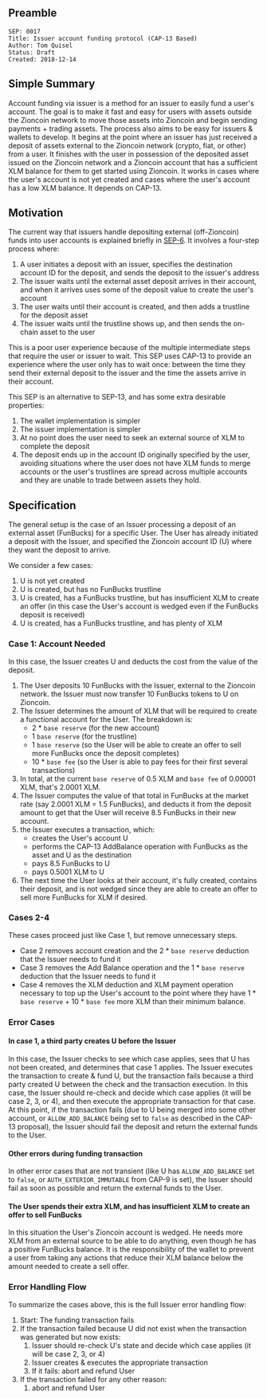 ## Preamble

```
SEP: 0017
Title: Issuer account funding protocol (CAP-13 Based)
Author: Tom Quisel
Status: Draft
Created: 2018-12-14
```

## Simple Summary

Account funding via issuer is a method for an issuer to easily fund a user's account. The goal is to make it fast and easy for users with assets outside the Zioncoin network to move those assets into Zioncoin and begin sending payments + trading assets. The process also aims to be easy for issuers & wallets to develop. It begins at the point where an issuer has just received a deposit of assets external to the Zioncoin network (crypto, fiat, or other) from a user. It finishes with the user in possession of the deposited asset issued on the Zioncoin network and a Zioncoin account that has a sufficient XLM balance for them to get started using Zioncoin. It works in cases where the user's account is not yet created and cases where the user's account has a low XLM balance. It depends on CAP-13.

## Motivation

The current way that issuers handle depositing external (off-Zioncoin) funds into user accounts is explained briefly in [SEP-6](https://github.com/zioncoin/zioncoin-protocol/blob/master/ecosystem/sep-0006.md#1-success-no-additional-information-needed). It involves a four-step process where:

1. A user initiates a deposit with an issuer, specifies the destination account ID for the deposit, and sends the deposit to the issuer's address
1. The issuer waits until the external asset deposit arrives in their account, and when it arrives uses some of the deposit value to create the user's account
1. The user waits until their account is created, and then adds a trustline for the deposit asset
1. The issuer waits until the trustline shows up, and then sends the on-chain asset to the user

This is a poor user experience because of the multiple intermediate steps that require the user or issuer to wait. This SEP uses CAP-13 to provide an experience where the user only has to wait once: between the time they send their external deposit to the issuer and the time the assets arrive in their account.

This SEP is an alternative to SEP-13, and has some extra desirable properties:

1. The wallet implementation is simpler
1. The issuer implementation is simpler
1. At no point does the user need to seek an external source of XLM to complete the deposit
1. The deposit ends up in the account ID originally specified by the user, avoiding situations where the user does not have XLM funds to merge accounts or the user's trustlines are spread across multiple accounts and they are unable to trade between assets they hold.

## Specification

The general setup is the case of an Issuer processing a deposit of an external asset (FunBucks) for a specific User. The User has already initiated a deposit with the Issuer, and specified the Zioncoin account ID (U) where they want the deposit to arrive.

We consider a few cases:

1. U is not yet created
1. U is created, but has no FunBucks trustline
1. U is created, has a FunBucks trustline, but has insufficient XLM to create an offer (in this case the User's account is wedged even if the FunBucks deposit is received)
1. U is created, has a FunBucks trustline, and has plenty of XLM

### Case 1: Account Needed

In this case, the Issuer creates U and deducts the cost from the value of the deposit.

1. The User deposits 10 FunBucks with the Issuer, external to the Zioncoin network. the Issuer must now transfer 10 FunBucks tokens to U on Zioncoin.
1. The Issuer determines the amount of XLM that will be required to create a functional account for the User. The breakdown is:
    - 2 * `base reserve` (for the new account)
    - 1 `base reserve` (for the trustline)
    - 1 `base reserve` (so the User will be able to create an offer to sell more FunBucks once the deposit completes)
    - 10 * `base fee` (so the User is able to pay fees for their first several transactions)
1. In total, at the current `base reserve` of 0.5 XLM and `base fee` of 0.00001 XLM, that's 2.0001 XLM.
1. The Issuer computes the value of that total in FunBucks at the market rate (say 2.0001 XLM = 1.5 FunBucks), and deducts it from the deposit amount to get that the User will receive 8.5 FunBucks in their new account.
1. the Issuer executes a transaction, which:
    - creates the User's account U
    - performs the CAP-13 AddBalance operation with FunBucks as the asset and U as the destination
    - pays 8.5 FunBucks to U
    - pays 0.5001 XLM to U
1. The next time the User looks at their account, it's fully created, contains their deposit, and is not wedged since they are able to create an offer to sell more FunBucks for XLM if desired.

### Cases 2-4

These cases proceed just like Case 1, but remove unnecessary steps.

- Case 2 removes account creation and the 2 * `base reserve` deduction that the Issuer needs to fund it
- Case 3 removes the Add Balance operation and the 1 * `base reserve` deduction that the Issuer needs to fund it
- Case 4 removes the XLM deduction and XLM payment operation necessary to top up the User's account to the point where they have 1 * `base reserve` + 10 * `base fee` more XLM than their minimum balance.

### Error Cases

#### In case 1, a third party creates U before the Issuer

In this case, the Issuer checks to see which case applies, sees that U has not been created, and determines that case 1 applies. The Issuer executes the transaction to create & fund U, but the transaction fails because a third party created U between the check and the transaction execution. In this case, the Issuer should re-check and decide which case applies (it will be case 2, 3, or 4), and then execute the appropriate transaction for that case. At this point, if the transaction fails (due to U being merged into some other account, or `ALLOW_ADD_BALANCE` being set to `false` as described in the CAP-13 proposal), the Issuer should fail the deposit and return the external funds to the User.

#### Other errors during funding transaction

In other error cases that are not transient (like U has `ALLOW_ADD_BALANCE` set to `false`, or `AUTH_EXTERIOR_IMMUTABLE` from CAP-9 is set), the Issuer should fail as soon as possible and return the external funds to the User.

#### The User spends their extra XLM, and has insufficient XLM to create an offer to sell FunBucks

In this situation the User's Zioncoin account is wedged. He needs more XLM from an external source to be able to do anything, even though he has a positive FunBucks balance. It is the responsibility of the wallet to prevent a user from taking any actions that reduce their XLM balance below the amount needed to create a sell offer.

### Error Handling Flow

To summarize the cases above, this is the full Issuer error handling flow:

1. Start: The funding transaction fails
1. If the transaction failed because U did not exist when the transaction was generated but now exists:
    1. Issuer should re-check U's state and decide which case applies (it will be case 2, 3, or 4)
    1. Issuer creates & executes the appropriate transaction
    1. If it fails: abort and refund User
1. If the transaction failed for any other reason:
    1. abort and refund User
